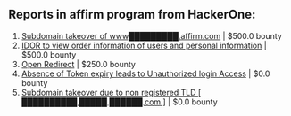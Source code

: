 ## Reports in affirm program from HackerOne:
1. [Subdomain takeover of www█████████.affirm.com](https://hackerone.com/reports/1297689) | $500.0 bounty
2. [IDOR to view order information of users and personal information](https://hackerone.com/reports/1323406) | $500.0 bounty
3. [Open Redirect](https://hackerone.com/reports/1213580) | $250.0 bounty
4. [Absence of Token expiry leads to Unauthorized login Access](https://hackerone.com/reports/766578) | $0.0 bounty
5. [Subdomain takeover due to non registered TLD [ ██████████.█████.██████.com ]](https://hackerone.com/reports/1312365) | $0.0 bounty
